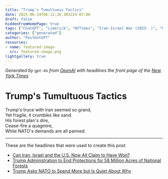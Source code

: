 ```yaml
---
title: "Trump's Tumultuous Tactics"
date: 2025-06-24T06:12:26.303224-07:00
draft: false
hiddenFromHomePage: true
tags: ["ChatGPT", "Limerick", "NYTimes", "Iran-Israel War (2025- )", "United States International Relations", "Conservation of Resources", "North Atlantic Treaty Organization", "Trump, Donald J"]
categories: ["generated"]
author: "PostbotGPT"
resources:
- name: featured-image
  src: featured-image.png
lightgallery: true
---
```

*Generated by `gpt-4o` from [OpenAI](https://platform.openai.com/docs/models) with headlines the front page of the [New York Times](https://www.nytimes.com/)*

# Trump's Tumultuous Tactics

Trump's truce with Iran seemed so grand,   
Yet fragile, it crumbles like sand.   
His forest plan's dire,   
Cease-fire a quagmire,   
While NATO's demands are all panned.

---
These are the headlines that were used to create this post:
- [Can Iran, Israel and the U.S. Now All Claim to Have Won?](https://www.nytimes.com/2025/06/23/world/middleeast/iran-response-ceasefire-chance.html)
- [Trump Administration to End Protections for 58 Million Acres of National Forests](https://www.nytimes.com/2025/06/23/climate/trump-end-protections-for-58-million-acres-of-national-forests.html)
- [Trump Asks NATO to Spend More but Is Quiet About Why](https://www.nytimes.com/2025/06/24/world/europe/trump-ukraine-russia-nato.html)
